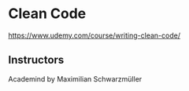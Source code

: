 # Clean Code

https://www.udemy.com/course/writing-clean-code/

## Instructors
Academind by Maximilian Schwarzmüller

